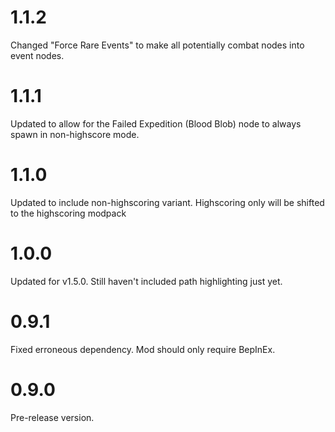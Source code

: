 # 1.1.2

Changed "Force Rare Events" to make all potentially combat nodes into event nodes.

# 1.1.1

Updated to allow for the Failed Expedition (Blood Blob) node to always spawn in non-highscore mode.

# 1.1.0

Updated to include non-highscoring variant. Highscoring only will be shifted to the highscoring modpack

# 1.0.0

Updated for v1.5.0. Still haven't included path highlighting just yet.

# 0.9.1

Fixed erroneous dependency. Mod should only require BepInEx.

# 0.9.0

Pre-release version.